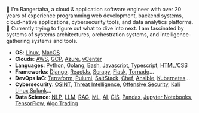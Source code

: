 👋 I’m Rangertaha, a cloud & application software engineer with over 20 years of experience programming web development, backend systems, cloud-native applications, cybersecurity tools, and data analytics platforms. 🌱 Currently trying to figure out what to dive into next. I am fascinated by systems of systems architectures, orchestration systems, and intelligence-gathering systems and tools.

* **OS**: [Linux](), [MacOS]()
* **Clouds**: [AWS](https://aws.amazon.com/), [GCP](https://cloud.google.com/), [Azure](https://azure.microsoft.com), [vCenter](https://www.vmware.com/products/cloud-infrastructure/vcenter)
* **Languages**: [Python](https://www.python.org/), [Golang](), [Bash](), [Javascript](), [Typescript](), [HTML/CSS]()
* **Frameworks**: [Django](), [ReactJs](), [Scrapy](), [Flask](), [Tornado]()...
* **DevOps IaC**: [Terraform](), [Pulumi](), [SaltStack](), [Chef](), [Ansible](), [Kubernetes]()...
* **Cybersecurity**: [OSINT](), [Threat Intelligence](), [Offensive Security](https://www.offsec.com/), [Kali Linux](),[Splunk]()...
* **Data Science**: [NLP](https://www.nltk.org/), [LLM](https://en.wikipedia.org/wiki/Large_language_model), [RAG](), [ML](), [AI](), [GIS](), [Pandas](https://pandas.pydata.org/), [Jupyter Notebooks](https://[jupyter](https://jupyter.org/).org/), [TensorFlow](https://www.tensorflow.org/),  [Algo Trading]()

